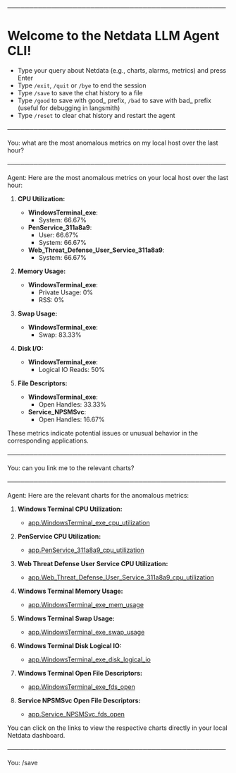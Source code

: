 ──────────────────────────────────────────────────  

# Welcome to the Netdata LLM Agent CLI!

- Type your query about Netdata (e.g., charts, alarms, metrics) and press Enter
- Type `/exit`, `/quit` or `/bye` to end the session
- Type `/save` to save the chat history to a file
- Type `/good` to save with good_ prefix, `/bad` to save with bad_ prefix (useful for debugging in langsmith)
- Type `/reset` to clear chat history and restart the agent


──────────────────────────────────────────────────  

You: what are the most anomalous metrics on my local host over the last hour?


──────────────────────────────────────────────────  

Agent: Here are the most anomalous metrics on your local host over the last hour:

1. **CPU Utilization:**
   - **WindowsTerminal_exe**:
     - System: 66.67%
   - **PenService_311a8a9**:
     - User: 66.67%
     - System: 66.67%
   - **Web_Threat_Defense_User_Service_311a8a9**:
     - System: 66.67%

2. **Memory Usage:**
   - **WindowsTerminal_exe**:
     - Private Usage: 0%
     - RSS: 0%

3. **Swap Usage:**
   - **WindowsTerminal_exe**:
     - Swap: 83.33%

4. **Disk I/O:**
   - **WindowsTerminal_exe**:
     - Logical IO Reads: 50%

5. **File Descriptors:**
   - **WindowsTerminal_exe**:
     - Open Handles: 33.33%
   - **Service_NPSMSvc**:
     - Open Handles: 16.67%

These metrics indicate potential issues or unusual behavior in the corresponding applications.


──────────────────────────────────────────────────  

You: can you link me to the relevant charts?


──────────────────────────────────────────────────  

Agent: Here are the relevant charts for the anomalous metrics:

1. **Windows Terminal CPU Utilization:**
   - [app.WindowsTerminal_exe_cpu_utilization](http://localhost:19999/?chart=app.WindowsTerminal_exe_cpu_utilization)

2. **PenService CPU Utilization:**
   - [app.PenService_311a8a9_cpu_utilization](http://localhost:19999/?chart=app.PenService_311a8a9_cpu_utilization)

3. **Web Threat Defense User Service CPU Utilization:**
   - [app.Web_Threat_Defense_User_Service_311a8a9_cpu_utilization](http://localhost:19999/?chart=app.Web_Threat_Defense_User_Service_311a8a9_cpu_utilization)

4. **Windows Terminal Memory Usage:**
   - [app.WindowsTerminal_exe_mem_usage](http://localhost:19999/?chart=app.WindowsTerminal_exe_mem_usage)

5. **Windows Terminal Swap Usage:**
   - [app.WindowsTerminal_exe_swap_usage](http://localhost:19999/?chart=app.WindowsTerminal_exe_swap_usage)

6. **Windows Terminal Disk Logical IO:**
   - [app.WindowsTerminal_exe_disk_logical_io](http://localhost:19999/?chart=app.WindowsTerminal_exe_disk_logical_io)

7. **Windows Terminal Open File Descriptors:**
   - [app.WindowsTerminal_exe_fds_open](http://localhost:19999/?chart=app.WindowsTerminal_exe_fds_open)

8. **Service NPSMSvc Open File Descriptors:**
   - [app.Service_NPSMSvc_fds_open](http://localhost:19999/?chart=app.Service_NPSMSvc_fds_open)

You can click on the links to view the respective charts directly in your local Netdata dashboard.


──────────────────────────────────────────────────  

You: /save


